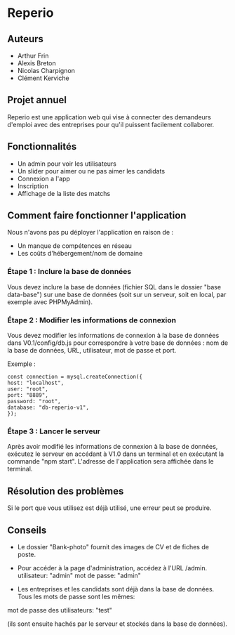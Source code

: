 # Reperio

## Auteurs

- Arthur Frin
- Alexis Breton
- Nicolas Charpignon
- Clément Kerviche

## Projet annuel

Reperio est une application web qui vise à connecter des demandeurs d'emploi avec des entreprises pour qu'il puissent facilement collaborer.

## Fonctionnalités

- Un admin pour voir les utilisateurs
- Un slider pour aimer ou ne pas aimer les candidats
- Connexion a l'app
- Inscription
- Affichage de la liste des matchs

## Comment faire fonctionner l'application

Nous n'avons pas pu déployer l'application en raison de :

- Un manque de compétences en réseau
- Les coûts d'hébergement/nom de domaine

### Étape 1 : Inclure la base de données

Vous devez inclure la base de données (fichier SQL dans le dossier "base data-base") sur une base de données (soit sur un serveur, soit en local, par exemple avec PHPMyAdmin).

### Étape 2 : Modifier les informations de connexion

Vous devez modifier les informations de connexion à la base de données dans V0.1/config/db.js pour correspondre à votre base de données : nom de la base de données, URL, utilisateur, mot de passe et port.

Exemple :
```
const connection = mysql.createConnection({
host: "localhost",
user: "root",
port: "8889",
password: "root",
database: "db-reperio-v1",
});
```
### Étape 3 : Lancer le serveur

Après avoir modifié les informations de connexion à la base de données, exécutez le serveur en accédant à V1.0 dans un terminal et en exécutant la commande "npm start". L'adresse de l'application sera affichée dans le terminal.

## Résolution des problèmes

Si le port que vous utilisez est déjà utilisé, une erreur peut se produire.

## Conseils

- Le dossier "Bank-photo" fournit des images de CV et de fiches de poste.
- Pour accéder à la page d'administration, accédez à l'URL /admin.
  utilisateur: "admin"
  mot de passe: "admin"

- Les entreprises et les candidats sont déjà dans la base de données. Tous les mots de passe sont les mêmes:

mot de passe des utilisateurs: "test"

(ils sont ensuite hachés par le serveur et stockés dans la base de données).
